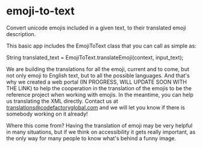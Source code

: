 # emoji-to-text
Convert unicode emojis included in a given text, to their translated emoji description.

This basic app includes the EmojiToText class that you can call as simple as:

  String translated_text = EmojiToText.translateEmoji(context, input_text);

We are building the translations for all the emoji, current and to come, but not only emoji to English text, but to all the possible languages. And that's why we created a web portal (IN PROGRESS, WILL UPDATE SOON WITH THE LINK) to help the cooperation in the translation of the emojis to be the reference project when working with emojis. In the meantime, you can help us translating the XML directly. Contact us at translations@codefactoryglobal.com and we will let you know if there is somebody working on it already!

Where this come from? Having the translation of emoji may be very helpful in many situations, but if we think on accessibility it gets really important, as the only way for many people to know what's behind a funny image.

